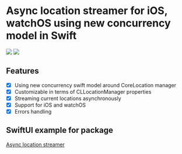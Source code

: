 # Async location streamer for iOS, watchOS using new concurrency model in Swift

[![](https://img.shields.io/endpoint?url=https%3A%2F%2Fswiftpackageindex.com%2Fapi%2Fpackages%2FThe-Igor%2Fd3-async-location%2Fbadge%3Ftype%3Dswift-versions)](https://swiftpackageindex.com/The-Igor/d3-async-location) [![](https://img.shields.io/endpoint?url=https%3A%2F%2Fswiftpackageindex.com%2Fapi%2Fpackages%2FThe-Igor%2Fd3-async-location%2Fbadge%3Ftype%3Dplatforms)](https://swiftpackageindex.com/The-Igor/d3-async-location)
 ## Features
- [x] Using new concurrency swift model around CoreLocation manager
- [x] Customizable in terms of CLLocationManager properties
- [x] Streaming current locations asynchronously
- [x] Support for iOS and watchOS
- [x] Errors handling

## SwiftUI example for package
[Async location streamer](https://github.com/The-Igor/d3-location)
